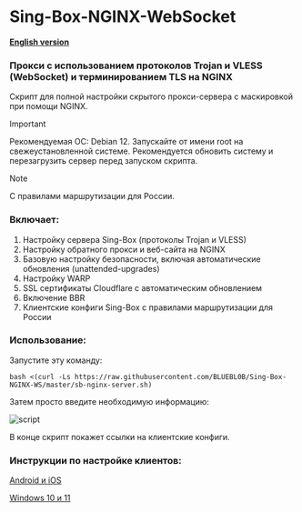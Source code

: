 # Sing-Box-NGINX-WebSocket

[**English version**](https://github.com/BLUEBL0B/Sing-Box-NGINX-WS/blob/main/README-ENG.md)

### Прокси с использованием протоколов Trojan и VLESS (WebSocket) и терминированием TLS на NGINX
Скрипт для полной настройки скрытого прокси-сервера с маскировкой при помощи NGINX.

> [!IMPORTANT]
> Рекомендуемая ОС: Debian 12. Запускайте от имени root на свежеустановленной системе. Рекомендуется обновить систему и перезагрузить сервер перед запуском скрипта.

> [!NOTE]
> С правилами маршрутизации для России.
 
### Включает:
1) Настройку сервера Sing-Box (протоколы Trojan и VLESS)
2) Настройку обратного прокси и веб-сайта на NGINX
3) Базовую настройку безопасности, включая автоматические обновления (unattended-upgrades)
4) Настройку WARP
5) SSL сертификаты Cloudflare с автоматическим обновлением
6) Включение BBR
7) Клиентские конфиги Sing-Box с правилами маршрутизации для России
 
### Использование:

Запустите эту команду:

```
bash <(curl -Ls https://raw.githubusercontent.com/BLUEBL0B/Sing-Box-NGINX-WS/master/sb-nginx-server.sh)
```
Затем просто введите необходимую информацию:

![script](https://github.com/user-attachments/assets/c62acbfc-9cbf-4ec0-8307-94dee6051065)

В конце скрипт покажет ссылки на клиентские конфиги.

### Инструкции по настройке клиентов:
[Android и iOS](https://github.com/BLUEBL0B/Sing-Box-NGINX-WS/blob/main/Client-Guidelines/Sing-Box-Android-iOS-ru.pdf)

[Windows 10 и 11](https://github.com/BLUEBL0B/Sing-Box-NGINX-WS/blob/main/Client-Guidelines/Sing-Box-Windows-10-11-ru.pdf)
